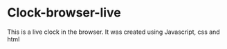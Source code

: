 # Clock-browser-live
This is a live clock in the browser. It was created using Javascript, css and html
